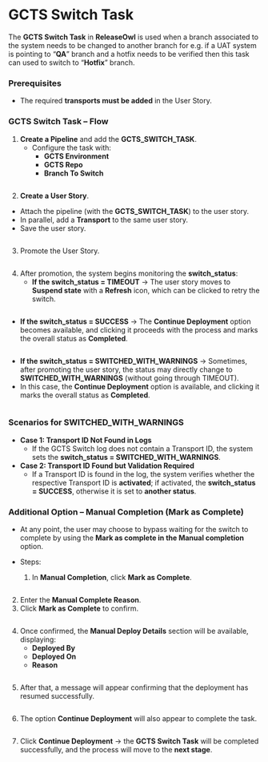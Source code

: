 # GCTS Switch Task

The **GCTS Switch Task** in **ReleaseOwl** is used when a branch associated to the system needs to be changed to another branch for e.g. if a UAT system is pointing to “**QA**” branch and a hotfix needs to be verified then this task can used to switch to “**Hotfix**” branch.

### Prerequisites

* The required **transports must be added** in the User Story.

### GCTS Switch Task – Flow

1. **Create a Pipeline** and add the **GCTS\_SWITCH\_TASK**.
   * Configure the task with:
     * **GCTS Environment**
     * **GCTS Repo**
     * **Branch To Switch**

<figure><img src="../../../.gitbook/assets/image.png" alt=""><figcaption></figcaption></figure>



2. **Create a User Story**.

* Attach the pipeline (with the **GCTS\_SWITCH\_TASK**) to the user story.
* In parallel, add a **Transport** to the same user story.
* Save the user story.

<figure><img src="../../../.gitbook/assets/image (2).png" alt=""><figcaption></figcaption></figure>

3. Promote the User Story.

<figure><img src="../../../.gitbook/assets/image (1).png" alt=""><figcaption></figcaption></figure>



4. After promotion, the system begins monitoring the **switch\_status**:
   * **If the switch\_status = TIMEOUT** → The user story moves to **Suspend state** with a **Refresh** icon, which can be clicked to retry the switch.

<figure><img src="../../../.gitbook/assets/image (4).png" alt=""><figcaption></figcaption></figure>

* **If the switch\_status = SUCCESS** → The **Continue Deployment** option becomes available, and clicking it proceeds with the process and marks the overall status as **Completed**.

<figure><img src="../../../.gitbook/assets/image (5).png" alt=""><figcaption></figcaption></figure>

* **If the switch\_status = SWITCHED\_WITH\_WARNINGS** → Sometimes, after promoting the user story, the status may directly change to **SWITCHED\_WITH\_WARNINGS** (without going through TIMEOUT).
* In this case, the **Continue Deployment** option is available, and clicking it marks the overall status as **Completed**.

<figure><img src="../../../.gitbook/assets/image (7).png" alt=""><figcaption></figcaption></figure>

### Scenarios for SWITCHED\_WITH\_WARNINGS

* **Case 1: Transport ID Not Found in Logs**
  * If the GCTS Switch log does not contain a Transport ID, the system sets the **switch\_status = SWITCHED\_WITH\_WARNINGS**.
* **Case 2: Transport ID Found but Validation Required**
  * If a Transport ID is found in the log, the system verifies whether the respective Transport ID is **activated**; if activated, the **switch\_status = SUCCESS**, otherwise it is set to **another status**.

### Additional Option – Manual Completion (Mark as Complete)

* At any point, the user may choose to bypass waiting for the switch to complete by using the **Mark as complete in the Manual completion** option.
*   Steps:

    1. In **Manual Completion**, click **Mark as Complete**.

    <figure><img src="../../../.gitbook/assets/image (8).png" alt=""><figcaption></figcaption></figure>



2. Enter the **Manual Complete Reason**.
3. Click **Mark as Complete** to confirm.

<figure><img src="../../../.gitbook/assets/image (10).png" alt=""><figcaption></figcaption></figure>

4. Once confirmed, the **Manual Deploy Details** section will be available, displaying:
   * **Deployed By**
   * **Deployed On**
   * **Reason**

<figure><img src="../../../.gitbook/assets/image (13).png" alt=""><figcaption></figcaption></figure>

5. After that, a message will appear confirming that the deployment has resumed successfully.&#x20;

<figure><img src="../../../.gitbook/assets/image (17).png" alt=""><figcaption></figcaption></figure>

6. The option **Continue Deployment** will also appear to complete the task.

<figure><img src="../../../.gitbook/assets/image (15).png" alt=""><figcaption></figcaption></figure>

7. Click **Continue Deployment** → the **GCTS Switch Task** will be completed successfully, and the process will move to the **next stage**.

<figure><img src="../../../.gitbook/assets/image (16).png" alt=""><figcaption></figcaption></figure>
